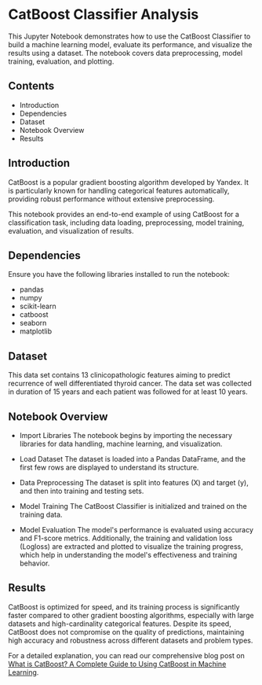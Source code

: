 # CatBoost Classifier Analysis
This Jupyter Notebook demonstrates how to use the CatBoost Classifier to build a machine learning model, evaluate its performance, and visualize the results using a dataset. The notebook covers data preprocessing, model training, evaluation, and plotting.

## Contents
 - Introduction
 - Dependencies
 - Dataset
 - Notebook Overview
 - Results

## Introduction
CatBoost is a popular gradient boosting algorithm developed by Yandex. It is particularly known for handling categorical features automatically, providing robust performance without extensive preprocessing.

This notebook provides an end-to-end example of using CatBoost for a classification task, including data loading, preprocessing, model training, evaluation, and visualization of results.

## Dependencies
Ensure you have the following libraries installed to run the notebook:

- pandas
- numpy
- scikit-learn
- catboost
- seaborn
- matplotlib

## Dataset
This data set contains 13 clinicopathologic features aiming to predict recurrence of well differentiated thyroid cancer. The data set was collected in duration of 15 years and each patient was followed for at least 10 years.

## Notebook Overview
- Import Libraries
The notebook begins by importing the necessary libraries for data handling, machine learning, and visualization.

- Load Dataset
The dataset is loaded into a Pandas DataFrame, and the first few rows are displayed to understand its structure.

- Data Preprocessing
The dataset is split into features (X) and target (y), and then into training and testing sets.

- Model Training
The CatBoost Classifier is initialized and trained on the training data.

- Model Evaluation
The model's performance is evaluated using accuracy and F1-score metrics. Additionally, the training and validation loss (Logloss) are extracted and plotted to visualize the training progress, which help in understanding the model's effectiveness and training behavior.

## Results
CatBoost is optimized for speed, and its training process is significantly faster compared to other gradient boosting algorithms, especially with large datasets and high-cardinality categorical features.
Despite its speed, CatBoost does not compromise on the quality of predictions, maintaining high accuracy and robustness across different datasets and problem types.

For a detailed explanation, you can read our comprehensive blog post on [What is CatBoost? A Complete Guide to Using CatBoost in Machine Learning](https://cafetadris.com/blog/%d9%85%d8%af%d9%84-catboost-%da%86%db%8c%d8%b3%d8%aa%d8%9f-%d8%b1%d8%a7%d9%87%d9%86%d9%85%d8%a7%db%8c-%da%a9%d8%a7%d9%85%d9%84-%d8%a7%d8%b3%d8%aa%d9%81%d8%a7%d8%af%d9%87-%d8%a7%d8%b2-catboost-%d8%af/).
